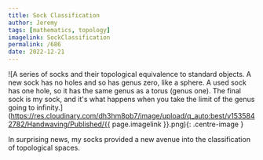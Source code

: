 ```yaml
---
title: Sock Classification
author: Jeremy
tags: [mathematics, topology]
imagelink: SockClassification
permalink: /686
date: 2022-12-21
---
```


![A series of socks and their topological equivalence to standard objects. A new sock has no holes and so has genus zero, like a sphere. A used sock has one hole, so it has the same genus as a torus (genus one). The final sock is my sock, and it's what happens when you take the limit of the genus going to infinity.](https://res.cloudinary.com/dh3hm8pb7/image/upload/q_auto:best/v1535842782/Handwaving/Published/{{ page.imagelink }}.png){: .centre-image }

In surprising news, my socks provided a new avenue into the classification of topological spaces.
